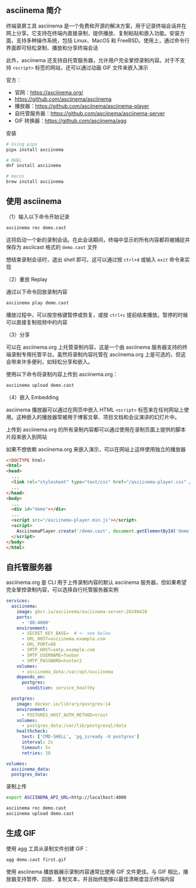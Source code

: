 ## asciinema 简介

终端录屏工具 asciinema 是一个免费和开源的解决方案，用于记录终端会话并在网上分享。它支持在终端内直接录制，提供播放、复制粘贴和嵌入功能。安装方面，支持多种操作系统，包括 Linux、MacOS 和 FreeBSD。使用上，通过命令行界面即可轻松录制、播放和分享终端会话

此外，asciinema 还支持自托管服务器，允许用户完全掌控录制内容。对于不支持 `<script>` 标签的网站，还可以通过动画 GIF 文件来嵌入演示

官方：

- 官网：<https://asciinema.org/>
- <https://github.com/asciinema/asciinema>
- 播放器：<https://github.com/asciinema/asciinema-player>
- 自托管服务器：<https://github.com/asciinema/asciinema-server>
- GIF 转换器：<https://github.com/asciinema/agg>

安装

```bash
# Using pipx
pipx install asciinema

# RHEL
dnf install asciinema

# macos
brew install asciinema
```

## 使用 asciinema

（1）输入以下命令开始记录

```bash
asciinema rec demo.cast
```

这将启动一个新的录制会话。在此会话期间，终端中显示的所有内容都将被捕捉并保存为 asciicast 格式的 `demo.cast` 文件

想结束录制会话时，退出 shell 即可。这可以通过按 `ctrl+d` 或输入 `exit` 命令来实现

（2）重放 Replay

通过以下命令回放录制内容

```bash
asciinema play demo.cast
```

播放过程中，可以按空格键暂停或恢复，或按 `ctrl+c` 提前结束播放。暂停的时候可以直接复制视频中的内容

（3）分享

可以在 asciinema.org 上托管录制内容，这是一个由 asciinema 服务器支持的终端录制专用托管平台。虽然将录制内容托管在 asciinema.org 上是可选的，但这会带来许多便利，如轻松分享和嵌入。

使用以下命令将录制内容上传到 asciinema.org：

```bash
asciinema upload demo.cast
```

（4）嵌入 Embedding

asciinema 播放器可以通过在网页中嵌入 HTML `<script>` 标签来在任何网站上使用。这种嵌入的播放器常被用于博客文章、项目文档和会议演讲的幻灯片中。

上传到 asciinema.org 的所有录制内容都可以通过使用在录制页面上提供的脚本片段来嵌入到网站

如果不想依赖 asciinema.org 来嵌入演示，可以在网站上这样使用独立的播放器

```html
<!DOCTYPE html>
<html>
<head>
  ...
  <link rel="stylesheet" type="text/css" href="/asciinema-player.css" />
  ...
</head>
<body>
  ...
  <div id="demo"></div>
  ...
  <script src="/asciinema-player.min.js"></script>
  <script>
    AsciinemaPlayer.create('/demo.cast', document.getElementById('demo'));
  </script>
</body>
</html>
```

## 自托管服务器

asciinema.org 是 CLI 用于上传录制内容的默认 asciinema 服务器，但如果希望完全掌控录制内容，可以选择自行托管服务器实例

```yaml
services:
  asciinema:
    image: ghcr.io/asciinema/asciinema-server:20240428
    ports:
      - '80:4000'
    environment:
      - SECRET_KEY_BASE=  # <- see below
      - URL_HOST=asciinema.example.com
      - URL_PORT=80
      - SMTP_HOST=smtp.example.com
      - SMTP_USERNAME=foobar
      - SMTP_PASSWORD=hunter2
    volumes:
      - asciinema_data:/var/opt/asciinema
    depends_on:
      postgres:
        condition: service_healthy

  postgres:
    image: docker.io/library/postgres:14
    environment:
      - POSTGRES_HOST_AUTH_METHOD=trust
    volumes:
      - postgres_data:/var/lib/postgresql/data
    healthcheck:
      test: ['CMD-SHELL', 'pg_isready -U postgres']
      interval: 2s
      timeout: 5s
      retries: 10

volumes:
  asciinema_data:
  postgres_data:
```

录制上传

```bash
export ASCIINEMA_API_URL=http://localhost:4000

asciinema rec demo.cast
asciinema upload demo.cast
```

## 生成 GIF

使用 agg 工具从录制文件创建 GIF：

```bash
agg demo.cast first.gif
```

使用 asciinema 播放器展示录制内容通常比使用 GIF 文件更佳。与 GIF 相比，播放器支持暂停、回放、复制文本，并且始终能够以最佳清晰度显示终端内容